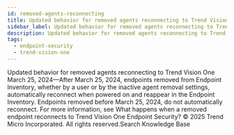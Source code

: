 ```yaml
---
id: removed-agents-reconnecting
title: Updated behavior for removed agents reconnecting to Trend Vision One
sidebar_label: Updated behavior for removed agents reconnecting to Trend Vision One
description: Updated behavior for removed agents reconnecting to Trend Vision One
tags:
  - endpoint-security
  - trend-vision-one
---
```


 Updated behavior for removed agents reconnecting to Trend Vision One March 25, 2024—After March 25, 2024, endpoints removed from Endpoint Inventory, whether by a user or by the inactive agent removal settings, automatically reconnect when powered on and reappear in the Endpoint Inventory. Endpoints removed before March 25, 2024, do not automatically reconnect. For more information, see What happens when a removed endpoint reconnects to Trend Vision One Endpoint Security? © 2025 Trend Micro Incorporated. All rights reserved.Search Knowledge Base